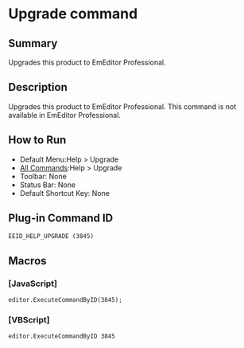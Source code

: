 # Upgrade command

## Summary

Upgrades this product to EmEditor Professional.

## Description

Upgrades this product to EmEditor Professional. This command is not available in EmEditor Professional.

## How to Run

- Default Menu:Help >
Upgrade
- [All Commands](../tools/all_commands):Help >
Upgrade
- Toolbar: None
- Status Bar: None
- Default Shortcut Key: None

## Plug-in Command ID

```
EEID_HELP_UPGRADE (3845)```

## Macros

### \[JavaScript\]

```
editor.ExecuteCommandByID(3845);
```

### \[VBScript\]

```
editor.ExecuteCommandByID 3845
```
